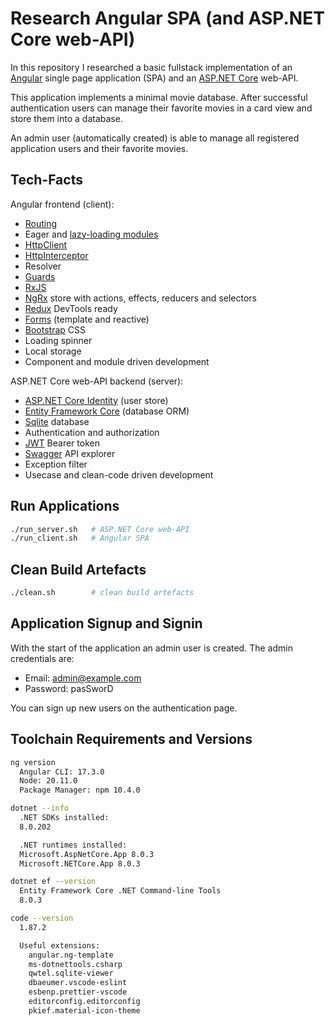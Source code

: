 # Research Angular SPA (and ASP.NET Core web-API)

In this repository I researched a basic fullstack implementation of an [Angular](https://angular.io/) single page application (SPA) and an [ASP.NET Core](https://learn.microsoft.com/en-us/aspnet/core) web-API.

This application implements a minimal movie database. After successful authentication users can manage their favorite movies in a card view and store them into a database.

An admin user (automatically created) is able to manage all registered application users and their favorite movies.

## Tech-Facts

Angular frontend (client):

- [Routing](https://angular.io/guide/routing-overview)
- Eager and [lazy-loading modules](https://angular.io/guide/lazy-loading-ngmodules)
- [HttpClient](https://angular.io/guide/understanding-communicating-with-http)
- [HttpInterceptor](https://angular.io/guide/http-intercept-requests-and-responses)
- Resolver
- [Guards](https://angular.io/api/router/CanActivateFn)
- [RxJS](https://rxjs.dev/)
- [NgRx](https://ngrx.io/) store with actions, effects, reducers and selectors
- [Redux](https://redux.js.org/) DevTools ready
- [Forms](https://angular.io/guide/forms-overview) (template and reactive)
- [Bootstrap](https://getbootstrap.com/) CSS
- Loading spinner
- Local storage
- Component and module driven development

ASP.NET Core web-API backend (server):

- [ASP.NET Core Identity](https://learn.microsoft.com/en-us/aspnet/core/security/authentication/identity) (user store)
- [Entity Framework Core](https://learn.microsoft.com/en-us/ef/core/) (database ORM)
- [Sqlite](https://www.sqlite.org/) database
- Authentication and authorization
- [JWT](https://jwt.io/introduction) Bearer token
- [Swagger](https://swagger.io/) API explorer
- Exception filter
- Usecase and clean-code driven development

## Run Applications

```sh
./run_server.sh   # ASP.NET Core web-API
./run_client.sh   # Angular SPA
```

## Clean Build Artefacts

```sh
./clean.sh        # clean build artefacts
```

## Application Signup and Signin

With the start of the application an admin user is created. The admin credentials are:

- Email: admin@example.com
- Password: pasSworD

You can sign up new users on the authentication page.

## Toolchain Requirements and Versions

```sh
ng version
  Angular CLI: 17.3.0
  Node: 20.11.0
  Package Manager: npm 10.4.0

dotnet --info
  .NET SDKs installed:
  8.0.202

  .NET runtimes installed:
  Microsoft.AspNetCore.App 8.0.3
  Microsoft.NETCore.App 8.0.3

dotnet ef --version
  Entity Framework Core .NET Command-line Tools
  8.0.3

code --version
  1.87.2

  Useful extensions:
    angular.ng-template
    ms-dotnettools.csharp
    qwtel.sqlite-viewer
    dbaeumer.vscode-eslint
    esbenp.prettier-vscode
    editorconfig.editorconfig
    pkief.material-icon-theme
```
